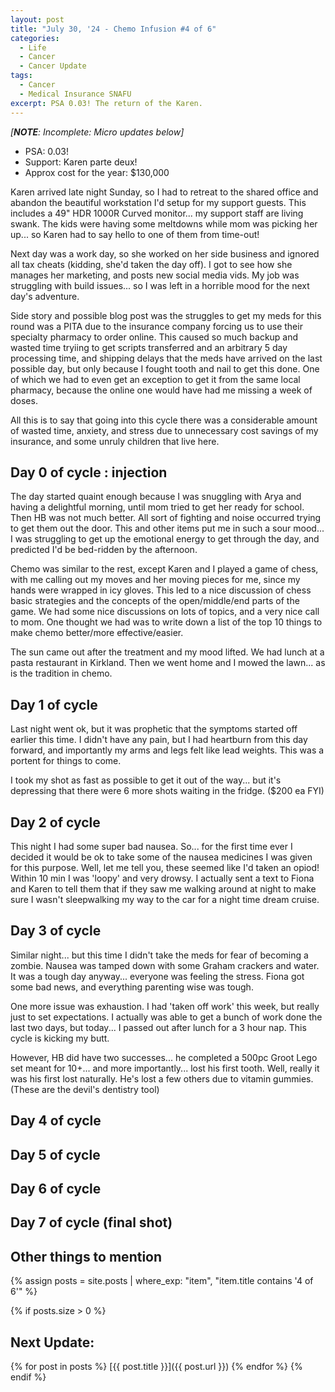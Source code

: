 ```yaml
---
layout: post
title: "July 30, '24 - Chemo Infusion #4 of 6"
categories:
  - Life
  - Cancer
  - Cancer Update
tags:
  - Cancer
  - Medical Insurance SNAFU
excerpt: PSA 0.03! The return of the Karen.
---
```


_[**NOTE**: Incomplete: Micro updates below]_

- PSA: 0.03!
- Support: Karen parte deux!
- Approx cost for the year: $130,000

Karen arrived late night Sunday, so I had to retreat to the shared office and abandon the beautiful workstation I'd setup for my support guests. This includes a 49" HDR 1000R Curved monitor... my support staff are living swank.  The kids were having some meltdowns while mom was picking her up... so Karen had to say hello to one of them from time-out! 

Next day was a work day, so she worked on her side business and ignored all tax cheats (kidding, she'd taken the day off). I got to see how she manages her marketing, and posts new social media vids.  My job was struggling with build issues... so I was left in a horrible mood for the next day's adventure.

Side story and possible blog post was the struggles to get my meds for this round was a PITA due to the insurance company forcing us to use their specialty pharmacy to order online. This caused so much backup and wasted time tryiing to get scripts transferred and an arbitrary 5 day processing time, and shipping delays that the meds have arrived on the last possible day, but only because I fought tooth and nail to get this done. One of which we had to even get an exception to get it from the same local pharmacy, because the online one would have had me missing a week of doses.

All this is to say that going into this cycle there was a considerable amount of wasted time, anxiety, and stress due to unnecessary cost savings of my insurance, and some unruly children that live here.

## Day 0 of cycle : injection

The day started quaint enough because I was snuggling with Arya and having a delightful morning, until mom tried to get her ready for school. Then HB was not much better. All sort of fighting and noise occurred trying to get them out the door.  This and other items put me in such a sour mood... I was struggling to get up the emotional energy to get through the day, and predicted I'd be bed-ridden by the afternoon.

Chemo was similar to the rest, except Karen and I played a game of chess, with me calling out my moves and her moving pieces for me, since my hands were wrapped in icy gloves. This led to a nice discussion of chess basic strategies and the concepts of the open/middle/end parts of the game. We had some nice discussions on lots of topics, and a very nice call to mom. One thought we had was to write down a list of the top 10 things to make chemo better/more effective/easier.

The sun came out after the treatment and my mood lifted. We had lunch at a pasta restaurant in Kirkland. Then we went home and I mowed the lawn... as is the tradition in chemo.

## Day 1 of cycle

Last night went ok, but it was prophetic that the symptoms started off earlier this time. I didn't have any pain, but I had heartburn from this day forward, and importantly my arms and legs felt like lead weights. This was a portent for things to come.

I took my shot as fast as possible to get it out of the way... but it's depressing that there were 6 more shots waiting in the fridge. ($200 ea FYI)

## Day 2 of cycle

This night I had some super bad nausea. So... for the first time ever I decided it would be ok to take some of the nausea medicines I was given for this purpose. Well, let me tell you, these seemed like I'd taken an opiod! Within 10 min I was 'loopy' and very drowsy. I actually sent a text to Fiona and Karen to tell them that if they saw me walking around at night to make sure I wasn't sleepwalking my way to the car for a night time dream cruise.  

## Day 3 of cycle

Similar night... but this time I didn't take the meds for fear of becoming a zombie. Nausea was tamped down with some Graham crackers and water. It was a tough day anyway... everyone was feeling the stress. Fiona got some bad news, and everything parenting wise was tough.

One more issue was exhaustion. I had 'taken off work' this week, but really just to set expectations. I actually was able to get a bunch of work done the last two days, but today... I passed out after lunch for a 3 hour nap. This cycle is kicking my butt.

However, HB did have two successes... he completed a 500pc Groot Lego set meant for 10+... and more importantly... lost his first tooth. Well, really it was his first lost naturally. He's lost a few others due to vitamin gummies. (These are the devil's dentistry tool)

## Day 4 of cycle


## Day 5 of cycle


## Day 6 of cycle

## Day 7 of cycle (final shot)

## Other things to mention


{% assign posts = site.posts | where_exp: "item", "item.title contains '4 of 6'" %}

{% if posts.size > 0 %}
## Next Update:  

  {% for post in posts %}
[{{ post.title }}]({{ post.url }})
  {% endfor %}
{% endif %}
